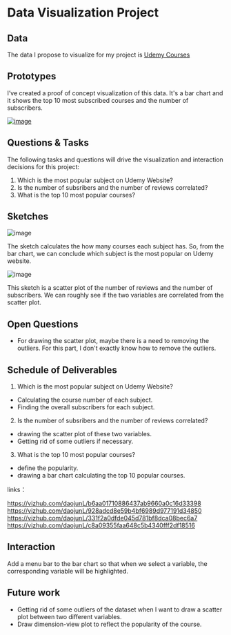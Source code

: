 # Data Visualization Project

## Data

The data I propose to visualize for my project is [Udemy Courses](https://gist.github.com/daojunL/a16adf2fd9009a06b8692224265c72e6)

## Prototypes

I’ve created a proof of concept visualization of this data. It's a bar chart and it shows the top 10 most subscribed courses and the number of subscribers. 

[![image](https://user-images.githubusercontent.com/38394902/94641341-9a204480-0313-11eb-8a9a-ac4e92625cee.png)
](https://vizhub.com/daojunL/fd0f2d757bb542cb8451b7dc4bc89e8d)


## Questions & Tasks

The following tasks and questions will drive the visualization and interaction decisions for this project:

1. Which is the most popular subject on Udemy Website?
2. Is the number of subsribers and the number of reviews correlated?
3. What is the top 10 most popular courses?

## Sketches

![image](https://user-images.githubusercontent.com/38394902/94643844-4ebd6480-031a-11eb-85be-0d64d4091504.png)

The sketch calculates the how many courses each subject has. So, from the bar chart, we can conclude which subject is the most popular on Udemy website. 

![image](https://user-images.githubusercontent.com/38394902/94642861-fdac7100-0317-11eb-823b-5c20994bfe1b.png)

This sketch is a scatter plot of the number of reviews and the number of subscribers. We can roughly see if the two variables are correlated from the scatter plot. 

## Open Questions

- For drawing the scatter plot, maybe there is a need to removing the outliers. For this part, I don't exactly know how to remove the outliers. 

## Schedule of Deliverables

1. Which is the most popular subject on Udemy Website? 
- Calculating the course number of each subject.
- Finding the overall subscribers for each subject. 
2. Is the number of subsribers and the number of reviews correlated?
- drawing the scatter plot of these two variables. 
- Getting rid of some outliers if necessary. 
3. What is the top 10 most popular courses?
- define the popularity. 
- drawing a bar chart calculating the top 10 popular courses. 

links： 

https://vizhub.com/daojunL/b6aa01710886437ab9660a0c16d33398
https://vizhub.com/daojunL/928adcd8e59b4bf6989d977191d34850
https://vizhub.com/daojunL/331f2a0dfde045d781bf8dca08bec6a7
https://vizhub.com/daojunL/c8a09355faa648c5b4340fff2df18516

## Interaction 

Add a menu bar to the bar chart so that when we select a variable, the corresponding variable will be highlighted. 

## Future work

- Getting rid of some outliers of the dataset when I want to draw a scatter plot between two different variables. 
- Draw dimension-view plot to reflect the popularity of the course. 


